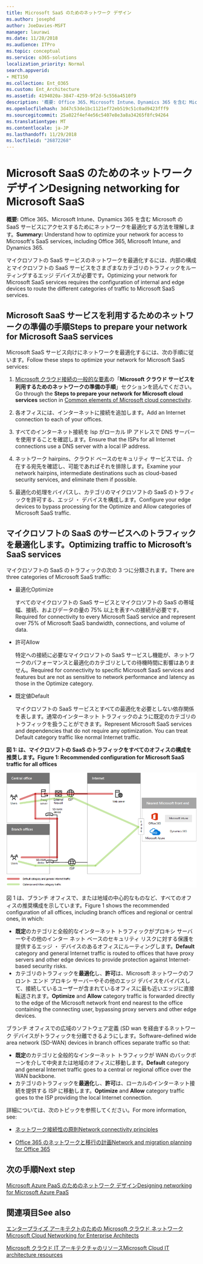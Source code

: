 ```yaml
---
title: Microsoft SaaS のためのネットワーク デザイン
ms.author: josephd
author: JoeDavies-MSFT
manager: laurawi
ms.date: 11/28/2018
ms.audience: ITPro
ms.topic: conceptual
ms.service: o365-solutions
localization_priority: Normal
search.appverid:
- MET150
ms.collection: Ent_O365
ms.custom: Ent_Architecture
ms.assetid: 4194020a-3847-4259-9f2d-5c556a4510f9
description: '概要: Office 365、Microsoft Intune、Dynamics 365 を含む Microsoft の SaaS サービスにアクセスするためにネットワークを最適化する方法を理解します。'
ms.openlocfilehash: 3d47c53de1bc1121ef72eb519c51c0ad9423fff9
ms.sourcegitcommit: 25a022f4ef4e56c5407e8e3a8a34265f8fc94264
ms.translationtype: MT
ms.contentlocale: ja-JP
ms.lasthandoff: 11/29/2018
ms.locfileid: "26872268"
---
```

# <a name="designing-networking-for-microsoft-saas"></a><span data-ttu-id="9084a-103">Microsoft SaaS のためのネットワーク デザイン</span><span class="sxs-lookup"><span data-stu-id="9084a-103">Designing networking for Microsoft SaaS</span></span>

 <span data-ttu-id="9084a-104">**概要:** Office 365、Microsoft Intune、Dynamics 365 を含む Microsoft の SaaS サービスにアクセスするためにネットワークを最適化する方法を理解します。</span><span class="sxs-lookup"><span data-stu-id="9084a-104">**Summary:** Understand how to optimize your network for access to Microsoft's SaaS services, including Office 365, Microsoft Intune, and Dynamics 365.</span></span>
  
<span data-ttu-id="9084a-105">マイクロソフトの SaaS サービスのネットワークを最適化するには、内部の構成とマイクロソフトの SaaS サービスをさまざまなカテゴリのトラフィックをルーティングするエッジ デバイスが必要です。</span><span class="sxs-lookup"><span data-stu-id="9084a-105">Optimizing your network for Microsoft SaaS services requires the configuration of internal and edge devices to route the different categories of traffic to Microsoft SaaS services.</span></span>
  
## <a name="steps-to-prepare-your-network-for-microsoft-saas-services"></a><span data-ttu-id="9084a-106">Microsoft SaaS サービスを利用するためのネットワークの準備の手順</span><span class="sxs-lookup"><span data-stu-id="9084a-106">Steps to prepare your network for Microsoft SaaS services</span></span>

<span data-ttu-id="9084a-107">Microsoft SaaS サービス向けにネットワークを最適化するには、次の手順に従います。</span><span class="sxs-lookup"><span data-stu-id="9084a-107">Follow these steps to optimize your network for Microsoft SaaS services:</span></span>
  
1. <span data-ttu-id="9084a-108">[Microsoft クラウド接続の一般的な要素](common-elements-of-microsoft-cloud-connectivity.md)の「**Microsoft クラウド サービスを利用するためのネットワークの準備の手順**」セクションを読んでください。</span><span class="sxs-lookup"><span data-stu-id="9084a-108">Go through the **Steps to prepare your network for Microsoft cloud services** section in [Common elements of Microsoft cloud connectivity](common-elements-of-microsoft-cloud-connectivity.md).</span></span>
    
2. <span data-ttu-id="9084a-109">各オフィスには、インターネットに接続を追加します。</span><span class="sxs-lookup"><span data-stu-id="9084a-109">Add an Internet connection to each of your offices.</span></span>
    
3. <span data-ttu-id="9084a-110">すべてのインターネット接続を Isp がローカル IP アドレスで DNS サーバーを使用することを確認します。</span><span class="sxs-lookup"><span data-stu-id="9084a-110">Ensure that the ISPs for all Internet connections use a DNS server with a local IP address.</span></span>
    
4. <span data-ttu-id="9084a-111">ネットワーク hairpins、クラウド ベースのセキュリティ サービスでは、介在する宛先を確認し、可能であればそれを排除します。</span><span class="sxs-lookup"><span data-stu-id="9084a-111">Examine your network hairpins, intermediate destinations such as cloud-based security services, and eliminate them if possible.</span></span>
    
5. <span data-ttu-id="9084a-112">最適化の処理をバイパスし、カテゴリのマイクロソフトの SaaS のトラフィックを許可する、エッジ ・ デバイスを構成します。</span><span class="sxs-lookup"><span data-stu-id="9084a-112">Configure your edge devices to bypass processing for the Optimize and Allow categories of Microsoft SaaS traffic.</span></span>

## <a name="optimizing-traffic-to-microsofts-saas-services"></a><span data-ttu-id="9084a-113">マイクロソフトの SaaS のサービスへのトラフィックを最適化します。</span><span class="sxs-lookup"><span data-stu-id="9084a-113">Optimizing traffic to Microsoft’s SaaS services</span></span>    

<span data-ttu-id="9084a-114">マイクロソフトの SaaS のトラフィックの次の 3 つに分類されます。</span><span class="sxs-lookup"><span data-stu-id="9084a-114">There are three categories of Microsoft SaaS traffic:</span></span>

- <span data-ttu-id="9084a-115">最適化</span><span class="sxs-lookup"><span data-stu-id="9084a-115">Optimize</span></span>

  <span data-ttu-id="9084a-116">すべてのマイクロソフトの SaaS サービスとマイクロソフトの SaaS の帯域幅、接続、およびデータの量の 75% 以上を表すへの接続が必要です。</span><span class="sxs-lookup"><span data-stu-id="9084a-116">Required for connectivity to every Microsoft SaaS service and represent over 75% of Microsoft SaaS bandwidth, connections, and volume of data.</span></span>

- <span data-ttu-id="9084a-117">許可</span><span class="sxs-lookup"><span data-stu-id="9084a-117">Allow</span></span>

  <span data-ttu-id="9084a-118">特定への接続に必要なマイクロソフトの SaaS サービスし機能が、ネットワークのパフォーマンスと最適化のカテゴリとしての待機時間に影響はありません。</span><span class="sxs-lookup"><span data-stu-id="9084a-118">Required for connectivity to specific Microsoft SaaS services and features but are not as sensitive to network performance and latency as those in the Optimize category.</span></span>

- <span data-ttu-id="9084a-119">既定値</span><span class="sxs-lookup"><span data-stu-id="9084a-119">Default</span></span>

  <span data-ttu-id="9084a-p101">マイクロソフトの SaaS サービスとすべての最適化を必要としない依存関係を表します。通常のインターネット トラフィックのように既定のカテゴリのトラフィックを扱うことができます。</span><span class="sxs-lookup"><span data-stu-id="9084a-p101">Represent Microsoft SaaS services and dependencies that do not require any optimization. You can treat Default category traffic like normal Internet traffic.</span></span>


<span data-ttu-id="9084a-122">**図 1: は、マイクロソフトの SaaS のトラフィックをすべてのオフィスの構成を推奨します。**</span><span class="sxs-lookup"><span data-stu-id="9084a-122">**Figure 1: Recommended configuration for Microsoft SaaS traffic for all offices**</span></span>

![図 1: は、マイクロソフトの SaaS のトラフィックをすべてのオフィスの構成を推奨します。](media/Network-Poster/SaaS1.png)

<span data-ttu-id="9084a-124">図 1 は、ブランチ オフィスで、または地域の中心的なものなど、すべてのオフィスの推奨構成を示しています。</span><span class="sxs-lookup"><span data-stu-id="9084a-124">Figure 1 shows the recommended configuration of all offices, including branch offices and regional or central ones, in which:</span></span>

- <span data-ttu-id="9084a-125">**既定**のカテゴリと全般的なインターネット トラフィックがプロキシ サーバーやその他のインター ネット ベースのセキュリティ リスクに対する保護を提供するエッジ ・ デバイスのあるオフィスにルーティングします。</span><span class="sxs-lookup"><span data-stu-id="9084a-125">**Default** category and general Internet traffic is routed to offices that have proxy servers and other edge devices to provide protection against Internet-based security risks.</span></span>
- <span data-ttu-id="9084a-126">カテゴリのトラフィックを**最適化**し、**許可**は、Microsoft ネットワークのフロント エンド プロキシ サーバーやその他のエッジ デバイスをバイパスして、接続しているユーザーが含まれているオフィスに最も近いエッジに直接転送されます。</span><span class="sxs-lookup"><span data-stu-id="9084a-126">**Optimize** and **Allow** category traffic is forwarded directly to the edge of the Microsoft network front end nearest to the office containing the connecting user, bypassing proxy servers and other edge devices.</span></span>

<span data-ttu-id="9084a-127">ブランチ オフィスでの広域のソフトウェア定義 (SD wan を経由するネットワーク デバイスがトラフィックを分離できるようにします。</span><span class="sxs-lookup"><span data-stu-id="9084a-127">Software-defined wide area network (SD-WAN) devices in branch offices separate traffic so that:</span></span> 

- <span data-ttu-id="9084a-128">**既定**のカテゴリと全般的なインターネット トラフィックが WAN のバックボーンを介して中央または地域のオフィスに移動します。</span><span class="sxs-lookup"><span data-stu-id="9084a-128">**Default** category and general Internet traffic goes to a central or regional office over the WAN backbone.</span></span> 
- <span data-ttu-id="9084a-129">カテゴリのトラフィックを**最適化**し、**許可**は、ローカルのインターネット接続を提供する ISP に移動します。</span><span class="sxs-lookup"><span data-stu-id="9084a-129">**Optimize** and **Allow** category traffic goes to the ISP providing the local Internet connection.</span></span>
  
<span data-ttu-id="9084a-130">詳細については、次のトピックを参照してください。</span><span class="sxs-lookup"><span data-stu-id="9084a-130">For more information, see:</span></span>
  
- [<span data-ttu-id="9084a-131">ネットワーク接続性の原則</span><span class="sxs-lookup"><span data-stu-id="9084a-131">Network connectivity principles</span></span>](https://aka.ms/expressrouteoffice365)

- [<span data-ttu-id="9084a-132">Office 365 のネットワークと移行の計画</span><span class="sxs-lookup"><span data-stu-id="9084a-132">Network and migration planning for Office 365</span></span>](https://aka.ms/tune)
    
## <a name="next-step"></a><span data-ttu-id="9084a-133">次の手順</span><span class="sxs-lookup"><span data-stu-id="9084a-133">Next step</span></span>

[<span data-ttu-id="9084a-134">Microsoft Azure PaaS のためのネットワーク デザイン</span><span class="sxs-lookup"><span data-stu-id="9084a-134">Designing networking for Microsoft Azure PaaS</span></span>](designing-networking-for-microsoft-azure-paas.md)
    
## <a name="see-also"></a><span data-ttu-id="9084a-135">関連項目</span><span class="sxs-lookup"><span data-stu-id="9084a-135">See also</span></span>

[<span data-ttu-id="9084a-136">エンタープライズ アーキテクトのための Microsoft クラウド ネットワーク</span><span class="sxs-lookup"><span data-stu-id="9084a-136">Microsoft Cloud Networking for Enterprise Architects</span></span>](microsoft-cloud-networking-for-enterprise-architects.md)
  
[<span data-ttu-id="9084a-137">Microsoft クラウド IT アーキテクチャのリソース</span><span class="sxs-lookup"><span data-stu-id="9084a-137">Microsoft Cloud IT architecture resources</span></span>](microsoft-cloud-it-architecture-resources.md)

